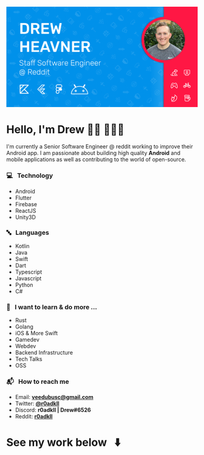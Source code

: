 ![](UpdatedPersonalBanner.png)

# Hello, I'm Drew 👋🏻 🧑🏻‍💻

I'm currently a Senior Software Engineer @ reddit working to improve their Android app. I am passionate about building high quality **Android** and mobile applications as well as contributing to the world of open-source.

### :computer: &nbsp; Technology 

- Android 
- Flutter
- Firebase
- ReactJS
- Unity3D

### :abc: &nbsp; Languages 

- Kotlin
- Java
- Swift
- Dart
- Typescript
- Javascript
- Python
- C#

### :school: &nbsp; I want to learn & do more ...

- Rust
- Golang
- iOS & More Swift
- Gamedev
- Webdev
- Backend Infrastructure
- Tech Talks
- OSS

### :mailbox_with_mail: &nbsp; How to reach me

- Email: **[veedubusc@gmail.com](mailto:veedubusc@gmail.com)**
- Twitter: **[@r0adkll](https://twitter.com/R0ADKLL)**
- Discord: **r0adkll | Drew#6526**
- Reddit: **[r0adkll](https://www.reddit.com/user/r0adkll)**

# See my work below &nbsp; :arrow_down:

<!--
**r0adkll/r0adkll** is a ✨ _special_ ✨ repository because its `README.md` (this file) appears on your GitHub profile.

Here are some ideas to get you started:

- 🔭 I’m currently working on ...
- 🌱 I’m currently learning ...
- 👯 I’m looking to collaborate on ...
- 🤔 I’m looking for help with ...
- 💬 Ask me about ...
- 📫 How to reach me: ...
- 😄 Pronouns: ...
- ⚡ Fun fact: ...
-->
